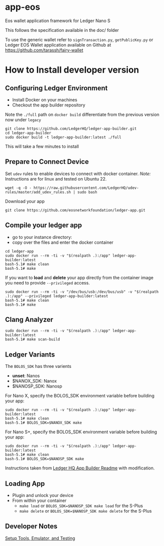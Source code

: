 # app-eos

Eos wallet application framework for Ledger Nano S

This follows the specification available in the doc/ folder

To use the generic wallet refer to `signTransaction.py`, `getPublicKey.py` or Ledger EOS Wallet application available on Github at https://github.com/tarassh/fairy-wallet

# How to Install developer version
## Configuring Ledger Environment

* Install Docker on your machines
* Checkout the app builder repository

Note the `./full` path on `docker build` differentiate from the previous version now under `legacy`
```
git clone https://github.com/LedgerHQ/ledger-app-builder.git
cd ledger-app-builder
sudo docker build -t ledger-app-builder:latest ./full
```

This will take a few minutes to install

## Prepare to Connect Device
Set `udev` rules to enable devices to connect with docker container. *Note:* Instructions are for linux and tested on Ubuntu 22.
```
wget -q -O - https://raw.githubusercontent.com/LedgerHQ/udev-rules/master/add_udev_rules.sh | sudo bash
```

Download your app
```
git clone https://github.com/eosnetworkfoundation/ledger-app.git
```

## Compile your ledger app

* go to your instance directory:
* copy over the files and enter the docker container
```
cd ledger-app
sudo docker run --rm -ti -v "$(realpath .):/app" ledger-app-builder:latest
bash-5.1# make clean
bash-5.1# make
```

If you want to **load** and **delete** your app directly from the container image you need to provide `--privileged` access.

```
sudo docker run --rm -ti -v "/dev/bus/usb:/dev/bus/usb" -v "$(realpath .):/app" --privileged ledger-app-builder:latest
bash-5.1# make clean
bash-5.1# make
```

## Clang Analyzer

```
sudo docker run --rm -ti -v "$(realpath .):/app" ledger-app-builder:latest
bash-5.1# make scan-build
```

## Ledger Variants

The `BOLOS_SDK` has three varients
- **unset**: Nanos
- $NANOX_SDK: Nanox
- $NANOSP_SDK: Nanosp

For Nano X, specify the BOLOS_SDK environment variable before building your app:

```
sudo docker run --rm -ti -v "$(realpath .):/app" ledger-app-builder:latest
bash-5.1# make clean
bash-5.1# BOLOS_SDK=$NANOX_SDK make
```

For Nano S+, specify the BOLOS_SDK environment variable before building your app:

```
sudo docker run --rm -ti -v "$(realpath .):/app" ledger-app-builder:latest
bash-5.1# make clean
bash-5.1# BOLOS_SDK=$NANOSP_SDK make
```

Instructions taken from [Ledger HQ App Builder Readme](https://raw.githubusercontent.com/LedgerHQ/ledger-app-builder/master/README.md) with modification.

## Loading App

- Plugin and unlock your device
- From within your container  
  - `make load` or `BOLOS_SDK=$NANOSP_SDK make load` for the S-Plus
  - `make delete` or `BOLOS_SDK=$NANOSP_SDK make delete` for the S-Plus

## Developer Notes
[Setup Tools, Emulator, and Testing](./docs/Ledger-Developer-Notes.md)
